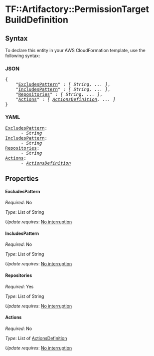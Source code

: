 # TF::Artifactory::PermissionTarget BuildDefinition

## Syntax

To declare this entity in your AWS CloudFormation template, use the following syntax:

### JSON

<pre>
{
    "<a href="#excludespattern" title="ExcludesPattern">ExcludesPattern</a>" : <i>[ String, ... ]</i>,
    "<a href="#includespattern" title="IncludesPattern">IncludesPattern</a>" : <i>[ String, ... ]</i>,
    "<a href="#repositories" title="Repositories">Repositories</a>" : <i>[ String, ... ]</i>,
    "<a href="#actions" title="Actions">Actions</a>" : <i>[ <a href="actionsdefinition.md">ActionsDefinition</a>, ... ]</i>
}
</pre>

### YAML

<pre>
<a href="#excludespattern" title="ExcludesPattern">ExcludesPattern</a>: <i>
      - String</i>
<a href="#includespattern" title="IncludesPattern">IncludesPattern</a>: <i>
      - String</i>
<a href="#repositories" title="Repositories">Repositories</a>: <i>
      - String</i>
<a href="#actions" title="Actions">Actions</a>: <i>
      - <a href="actionsdefinition.md">ActionsDefinition</a></i>
</pre>

## Properties

#### ExcludesPattern

_Required_: No

_Type_: List of String

_Update requires_: [No interruption](https://docs.aws.amazon.com/AWSCloudFormation/latest/UserGuide/using-cfn-updating-stacks-update-behaviors.html#update-no-interrupt)

#### IncludesPattern

_Required_: No

_Type_: List of String

_Update requires_: [No interruption](https://docs.aws.amazon.com/AWSCloudFormation/latest/UserGuide/using-cfn-updating-stacks-update-behaviors.html#update-no-interrupt)

#### Repositories

_Required_: Yes

_Type_: List of String

_Update requires_: [No interruption](https://docs.aws.amazon.com/AWSCloudFormation/latest/UserGuide/using-cfn-updating-stacks-update-behaviors.html#update-no-interrupt)

#### Actions

_Required_: No

_Type_: List of <a href="actionsdefinition.md">ActionsDefinition</a>

_Update requires_: [No interruption](https://docs.aws.amazon.com/AWSCloudFormation/latest/UserGuide/using-cfn-updating-stacks-update-behaviors.html#update-no-interrupt)

